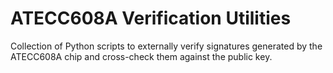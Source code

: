 # ATECC608A Verification Utilities

Collection of Python scripts to externally verify signatures generated by the ATECC608A chip and cross-check them against the public key.
